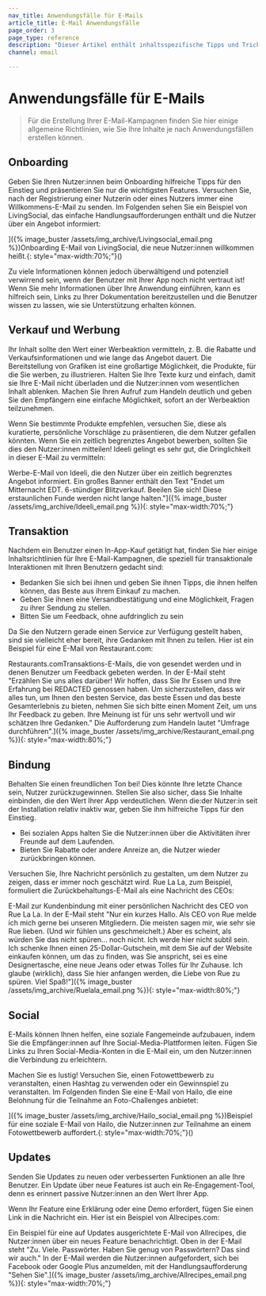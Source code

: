 ```yaml
---
nav_title: Anwendungsfälle für E-Mails
article_title: E-Mail Anwendungsfälle
page_order: 3
page_type: reference
description: "Dieser Artikel enthält inhaltsspezifische Tipps und Tricks für verschiedene E-Mail-Anwendungsfälle."
channel: email

---
```


# Anwendungsfälle für E-Mails

> Für die Erstellung Ihrer E-Mail-Kampagnen finden Sie hier einige allgemeine Richtlinien, wie Sie Ihre Inhalte je nach Anwendungsfällen erstellen können.

## Onboarding

Geben Sie Ihren Nutzer:innen beim Onboarding hilfreiche Tipps für den Einstieg und präsentieren Sie nur die wichtigsten Features. Versuchen Sie, nach der Registrierung einer Nutzerin oder eines Nutzers immer eine Willkommens-E-Mail zu senden. Im Folgenden sehen Sie ein Beispiel von LivingSocial, das einfache Handlungsaufforderungen enthält und die Nutzer über ein Angebot informiert:

]({% image_buster /assets/img_archive/Livingsocial_email.png %})Onboarding E-Mail von LivingSocial, die neue Nutzer:innen willkommen heißt.{: style="max-width:70%;"}()

Zu viele Informationen können jedoch überwältigend und potenziell verwirrend sein, wenn der Benutzer mit Ihrer App noch nicht vertraut ist! Wenn Sie mehr Informationen über Ihre Anwendung einführen, kann es hilfreich sein, Links zu Ihrer Dokumentation bereitzustellen und die Benutzer wissen zu lassen, wie sie Unterstützung erhalten können.

## Verkauf und Werbung

Ihr Inhalt sollte den Wert einer Werbeaktion vermitteln, z. B. die Rabatte und Verkaufsinformationen und wie lange das Angebot dauert. Die Bereitstellung von Grafiken ist eine großartige Möglichkeit, die Produkte, für die Sie werben, zu illustrieren. Halten Sie Ihre Texte kurz und einfach, damit sie Ihre E-Mail nicht überladen und die Nutzer:innen vom wesentlichen Inhalt ablenken. Machen Sie Ihren Aufruf zum Handeln deutlich und geben Sie den Empfängern eine einfache Möglichkeit, sofort an der Werbeaktion teilzunehmen.

Wenn Sie bestimmte Produkte empfehlen, versuchen Sie, diese als kuratierte, persönliche Vorschläge zu präsentieren, die dem Nutzer gefallen könnten. Wenn Sie ein zeitlich begrenztes Angebot bewerben, sollten Sie dies den Nutzer:innen mitteilen! Ideeli gelingt es sehr gut, die Dringlichkeit in dieser E-Mail zu vermitteln:

Werbe-E-Mail von Ideeli, die den Nutzer über ein zeitlich begrenztes Angebot informiert. Ein großes Banner enthält den Text "Endet um Mitternacht EDT. 6-stündiger Blitzverkauf. Beeilen Sie sich! Diese erstaunlichen Funde werden nicht lange halten."]({% image_buster /assets/img_archive/Ideeli_email.png %}){: style="max-width:70%;"}

## Transaktion

Nachdem ein Benutzer einen In-App-Kauf getätigt hat, finden Sie hier einige Inhaltsrichtlinien für Ihre E-Mail-Kampagnen, die speziell für transaktionale Interaktionen mit Ihren Benutzern gedacht sind:
- Bedanken Sie sich bei ihnen und geben Sie ihnen Tipps, die ihnen helfen können, das Beste aus ihrem Einkauf zu machen. 
- Geben Sie ihnen eine Versandbestätigung und eine Möglichkeit, Fragen zu ihrer Sendung zu stellen.
- Bitten Sie um Feedback, ohne aufdringlich zu sein

Da Sie den Nutzern gerade einen Service zur Verfügung gestellt haben, sind sie vielleicht eher bereit, ihre Gedanken mit Ihnen zu teilen. Hier ist ein Beispiel für eine E-Mail von Restaurant.com:

Restaurants.comTransaktions-E-Mails, die von  gesendet werden und in denen Benutzer um Feedback gebeten werden. In der E-Mail steht "Erzählen Sie uns alles darüber! Wir hoffen, dass Sie Ihr Essen und Ihre Erfahrung bei REDACTED genossen haben. Um sicherzustellen, dass wir alles tun, um Ihnen den besten Service, das beste Essen und das beste Gesamterlebnis zu bieten, nehmen Sie sich bitte einen Moment Zeit, um uns Ihr Feedback zu geben. Ihre Meinung ist für uns sehr wertvoll und wir schätzen Ihre Gedanken." Die Aufforderung zum Handeln lautet "Umfrage durchführen".]({% image_buster /assets/img_archive/Restaurant_email.png %}){: style="max-width:80%;"}

## Bindung

Behalten Sie einen freundlichen Ton bei! Dies könnte Ihre letzte Chance sein, Nutzer zurückzugewinnen. Stellen Sie also sicher, dass Sie Inhalte einbinden, die den Wert Ihrer App verdeutlichen. Wenn die:der Nutzer:in seit der Installation relativ inaktiv war, geben Sie ihm hilfreiche Tipps für den Einstieg.

- Bei sozialen Apps halten Sie die Nutzer:innen über die Aktivitäten ihrer Freunde auf dem Laufenden.
- Bieten Sie Rabatte oder andere Anreize an, die Nutzer wieder zurückbringen können.

Versuchen Sie, Ihre Nachricht persönlich zu gestalten, um dem Nutzer zu zeigen, dass er immer noch geschätzt wird. Rue La La, zum Beispiel, formuliert die Zurückbehaltungs-E-Mail als eine Nachricht des CEOs:

E-Mail zur Kundenbindung mit einer persönlichen Nachricht des CEO von Rue La La. In der E-Mail steht "Nur ein kurzes Hallo. Als CEO von Rue melde ich mich gerne bei unseren Mitgliedern. Die meisten sagen mir, wie sehr sie Rue lieben. (Und wir fühlen uns geschmeichelt.) Aber es scheint, als würden Sie das nicht spüren... noch nicht. Ich werde hier nicht subtil sein. Ich schenke Ihnen einen 25-Dollar-Gutschein, mit dem Sie auf der Website einkaufen können, um das zu finden, was Sie anspricht, sei es eine Designertasche, eine neue Jeans oder etwas Tolles für Ihr Zuhause. Ich glaube (wirklich), dass Sie hier anfangen werden, die Liebe von Rue zu spüren. Viel Spaß!"]({% image_buster /assets/img_archive/Ruelala_email.png %}){: style="max-width:80%;"}

## Social

E-Mails können Ihnen helfen, eine soziale Fangemeinde aufzubauen, indem Sie die Empfänger:innen auf Ihre Social-Media-Plattformen leiten. Fügen Sie Links zu Ihren Social-Media-Konten in die E-Mail ein, um den Nutzer:innen die Verbindung zu erleichtern.

Machen Sie es lustig! Versuchen Sie, einen Fotowettbewerb zu veranstalten, einen Hashtag zu verwenden oder ein Gewinnspiel zu veranstalten. Im Folgenden finden Sie eine E-Mail von Hailo, die eine Belohnung für die Teilnahme an Foto-Challenges anbietet:

]({% image_buster /assets/img_archive/Hailo_social_email.png %})Beispiel für eine soziale E-Mail von Hailo, die Nutzer:innen zur Teilnahme an einem Fotowettbewerb auffordert.{: style="max-width:70%;"}()

## Updates

Senden Sie Updates zu neuen oder verbesserten Funktionen an alle Ihre Benutzer. Ein Update über neue Features ist auch ein Re-Engagement-Tool, denn es erinnert passive Nutzer:innen an den Wert Ihrer App.

Wenn Ihr Feature eine Erklärung oder eine Demo erfordert, fügen Sie einen Link in die Nachricht ein. Hier ist ein Beispiel von Allrecipes.com:

Ein Beispiel für eine auf Updates ausgerichtete E-Mail von Allrecipes, die Nutzer:innen über ein neues Feature benachrichtigt. Oben in der E-Mail steht "Zu. Viele. Passwörter. Haben Sie genug von Passwörtern? Das sind wir auch." In der E-Mail werden die Nutzer:innen aufgefordert, sich bei Facebook oder Google Plus anzumelden, mit der Handlungsaufforderung "Sehen Sie".]({% image_buster /assets/img_archive/Allrecipes_email.png %}){: style="max-width:70%;"}


